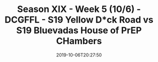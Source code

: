 ---
title: Season XIX - Week 5 (10/6) - DCGFFL - S19 Yellow D*ck Road vs S19 Bluevadas
  House of PrEP CHambers
teams-score:
- team: _teams/neon-yellow.md
  score: 14
- team: _teams/royal.md
  score: 20
mvp: Derrick, Jack
game-ball: Marvin, Josh
season: 19
week: 5
date: '2019-10-06T20:27:50'
pageid: season-xix-week-5-10-6-7021-vs-7023
---